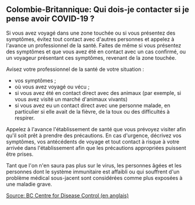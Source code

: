 ## Colombie-Britannique: Qui dois-je contacter si je pense avoir COVID-19 ?

Si vous avez voyagé dans une zone touchée ou si vous présentez des symptômes, évitez tout contact avec d'autres personnes et appelez à l'avance un professionnel de la santé. Faites de même si vous présentez des symptômes et que vous avez été en contact avec un cas confirmé, ou un voyageur présentant ces symptômes, revenant de la zone touchée.

Avisez votre professionnel de la santé de votre situation :

- vos symptômes ;
- où vous avez voyagé ou vécu ;
- si vous avez été en contact direct avec des animaux (par exemple, si vous avez visité un marché d'animaux vivants)
- si vous avez eu un contact direct avec une personne malade, en particulier si elle avait de la fièvre, de la toux ou des difficultés à respirer.

Appelez à l'avance l'établissement de santé que vous prévoyez visiter afin qu'il soit prêt à prendre des précautions. En cas d'urgence, décrivez vos symptômes, vos antécédents de voyage et tout contact à risque à votre arrivée dans l'établissement afin que les précautions appropriées puissent être prises.

Tant que l'on n'en saura pas plus sur le virus, les personnes âgées et les personnes dont le système immunitaire est affaibli ou qui souffrent d'un problème médical sous-jacent sont considérées comme plus exposées à une maladie grave.

[Source: BC Centre for Disease Control (en anglais)](<http://www.bccdc.ca/health-info/diseases-conditions/coronavirus-(novel)#Information--about--the--virus>)
